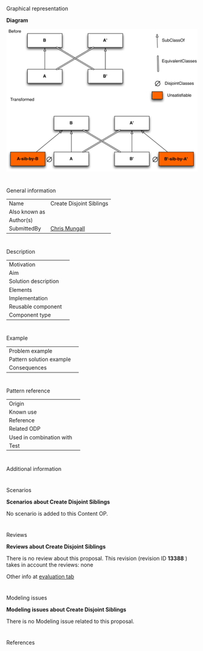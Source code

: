 # 

 Graphical representation



__Diagram__ 





[![Image:Disjoint-sib-example.png](./Disjoint-sib-example.png)](../Image/Disjoint-sib-example.png.md "Image:Disjoint-sib-example.png")





# 

 General information




|  |  |
| --- | --- |
|  Name  |  Create Disjoint Siblings  |
|  Also known as  |  |
|  Author(s)  |  |
|  SubmittedBy  | [Chris Mungall](http://ontologydesignpatterns.org/wiki/index.php?title=User:Chris_Mungall&action=edit&redlink=1 "User:Chris Mungall (not yet written)")  |



  





# 

 Description




|  |  |
| --- | --- |
|  Motivation  |  |
|  Aim  |  |
|  Solution description  |  |
|  Elements  |  |
|  Implementation  |  |
|  Reusable component  |  |
|  Component type  |  |



  





# 

 Example




|  |  |
| --- | --- |
|  Problem example  |  |
|  Pattern solution example  |  |
|  Consequences  |  |



  





# 

 Pattern reference




|  |  |
| --- | --- |
|  Origin  |  |
|  Known use  |  |
|  Reference  |  |
|  Related ODP  |  |
|  Used in combination with  |  |
|  Test  |  |



# 

 Additional information



# 

 Scenarios




__Scenarios about Create Disjoint Siblings__ 


 No scenario is added to this Content OP.
 




# 

 Reviews




__Reviews about Create Disjoint Siblings__ 


 There is no review about this proposal.
This revision (revision ID
 __13388__ 
 ) takes in account the reviews: none
 



 Other info at
 [evaluation tab](http://ontologydesignpatterns.org/wiki/index.php?title=Submissions:Create_Disjoint_Siblings&action=evaluation "http://ontologydesignpatterns.org/wiki/index.php?title=Submissions:Create_Disjoint_Siblings&action=evaluation") 





  





# 

 Modeling issues




__Modeling issues about Create Disjoint Siblings__ 


 There is no Modeling issue related to this proposal.
 




  





# 

 References